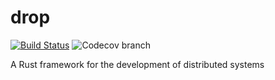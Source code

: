 # drop
[![Build Status](https://travis-ci.org/rainvg/drop.svg?branch=develop)](https://travis-ci.org/rainvg/drop)
![Codecov branch](https://img.shields.io/codecov/c/github/rainvg/drop/develop.svg)

A Rust framework for the development of distributed systems
